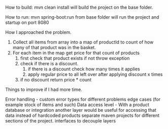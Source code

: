 How to build:
    mvn clean install will build the project on the base folder.


How to run: mvn spring-boot:run from base folder will run the project and startup on port 8080


How I approached the problem.

1) Collect all items from array into a map of productId to count of how many of that product was in the basket.
2) For each item in the map get price for that count of products
   1) first check that product exists if not throw exception
   2) check if there is a discount.
      1) if there is a discount check how many times it applies
      2) apply regular price to all left over after applying discount x times
   3) if no discount return price * count

Things to improve if I had more time.

Error handling - custom error types for different problems edge cases (for example stock of items and such)
Data access level - With a product database or integration another layer would be useful for accessing that data instead of hardcoded products
separate maven projects for different sections of the project. 
interfaces to decouple layers